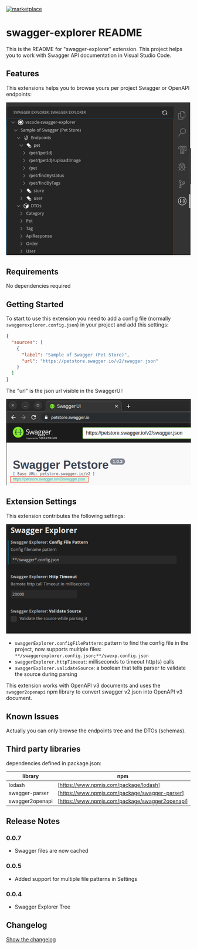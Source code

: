 [![marketplace](https://img.shields.io/badge/vscode_marketplace-view-brightgreen)](https://marketplace.visualstudio.com/items?itemName=ganori80.swagger-explorer&ssr=false#review-details)

# swagger-explorer README

This is the README for "swagger-explorer" extension.
This project helps you to work with Swagger API documentation in Visual Studio Code.

## Features

This extensions helps you to browse yours per project Swagger or OpenAPI endpoints:

![Explorer](doc/explorer.png)

## Requirements

No dependencies required

## Getting Started

To start to use this extension you need to add a config file (normally `swaggerexplorer.config.json`) in your project and add this settings:

```json
{
  "sources": [
    {
      "label": "Sample of Swagger (Pet Store)",
      "url": "https://petstore.swagger.io/v2/swagger.json"
    }
  ]
}
```

The "url" is the json url visible in the SwaggerUI:

![Swagger UI](doc/swaggerui.png)

## Extension Settings

This extension contributes the following settings:

![Settings UI screenshot](doc/settings.png)

- `swaggerExplorer.configFilePattern`: pattern to find the config file in the project, now supports multiple files: `**/swaggerexplorer.config.json;**/swexp.config.json`
- `swaggerExplorer.httpTimeout`: milliseconds to timeout http(s) calls
- `swaggerExplorer.validateSource`: a boolean that tells parser to validate the source during parsing

This extension works with OpenAPI v3 documents and uses the `swagger2openapi` npm library to convert swagger v2 json into OpenAPI v3 document.

## Known Issues

Actually you can only browse the endpoints tree and the DTOs (schemas).

## Third party libraries

dependencies defined in package.json:

| library          | npm                                              |
|------------------|--------------------------------------------------|
| lodash           | [https://www.npmjs.com/package/lodash]           |
| swagger-parser   | [https://www.npmjs.com/package/swagger-parser]   |
| swagger2openapi  | [https://www.npmjs.com/package/swagger2openapi]  |

## Release Notes

### 0.0.7

- Swagger files are now cached

### 0.0.5

- Added support for multiple file patterns in Settings

### 0.0.4

- Swagger Explorer Tree

## Changelog

[Show the changelog](./CHANGELOG.md)
